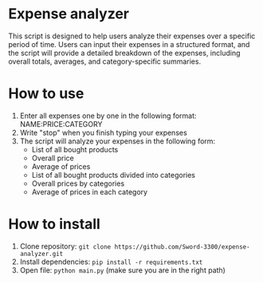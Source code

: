 # Expense analyzer
This script is designed to help users analyze their expenses over a specific period of time. Users can input their expenses in a structured format, and the script will provide a detailed breakdown of the expenses, including overall totals, averages, and category-specific summaries.

# How to use
1. Enter all expenses one by one in the following format: NAME:PRICE:CATEGORY
2. Write "stop" when you finish typing your expenses
3. The script will analyze your expenses in the following form:
   - List of all bought products
   - Overall price
   - Average of prices
   - List of all bought products divided into categories
   - Overall prices by categories
   - Average of prices in each category
  
# How to install
1. Clone repository: `git clone https://github.com/Sword-3300/expense-analyzer.git`
2. Install dependencies: `pip install -r requirements.txt`
3. Open file: `python main.py` (make sure you are in the right path)

